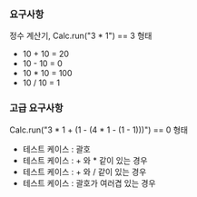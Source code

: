 ### 요구사항
정수 계산기, Calc.run("3 * 1") == 3 형태
+ 10  + 10 = 20
+ 10 - 10 = 0
+ 10 * 10 = 100
+ 10 / 10 = 1

### 고급 요구사항
Calc.run("3 * 1 + (1 - (4 * 1 - (1 - 1)))") == 0 형태
+ 테스트 케이스 : 괄호
+ 테스트 케이스 : + 와 * 같이 있는 경우
+ 테스트 케이스 : + 와 / 같이 있는 경우
+ 테스트 케이스 : 괄호가 여러겹 있는 경우